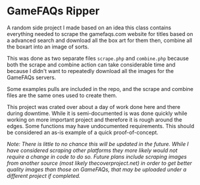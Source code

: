 # GameFAQs Ripper

A random side project I made based on an idea this class contains everything needed to scrape the gamefaqs.com website for titles based on a advanced search and download all the box art for them then, combine all the boxart into an image of sorts.

This was done as two separate files `scrape.php` and `combine.php` because both the scrape and combine action can take considerable time and because I didn't want to repeatedly download all the images for the GameFAQs servers.

Some examples pulls are included in the repo, and the scrape and combine files are the same ones used to create them. 

This project was crated over about a day of work done here and there during downtime. While it is semi-documented is was done quickly while working on more important project and therefore it is rough around the edges. Some functions may have undocumented requirements. This should be considered an as-is example of a quick proof-of-concept.

_Note: There is little to no chance this will be updated in the future. While I have considered scraping other platforms they more likely would not require a change in code to do so. Future plans include scraping images from another source (most likely thecoverproject.net) in order to get better quality images than those on GameFAQs, that may be uploaded under a different project if completed._